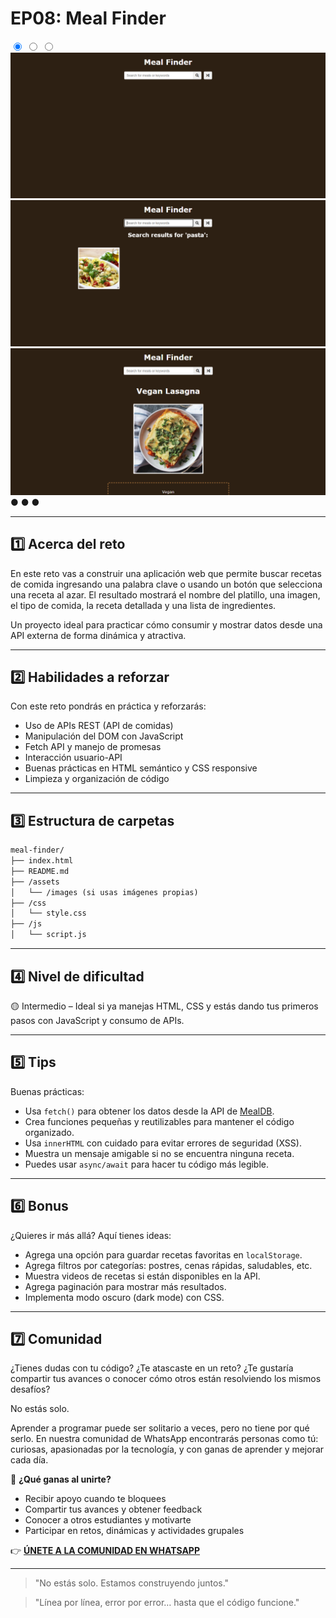 # EP08: Meal Finder

<link rel="stylesheet" href="/css/style.css">

<div class="carousel-container">

  <input type="radio" name="carousel" id="slide1" checked>
  <input type="radio" name="carousel" id="slide2">
  <input type="radio" name="carousel" id="slide3">

  <div class="carousel-slide">
    <img src="/images/project08/01.png" alt="Imagen 1">
    <img src="/images/project08/02.png" alt="Imagen 2">
    <img src="/images/project08/03.png" alt="Imagen 3">
  </div>

  <div class="carousel-nav">
    <label for="slide1">●</label>
    <label for="slide2">●</label>
    <label for="slide3">●</label>
  </div>
</div>


--- 

## 1️⃣ Acerca del reto

En este reto vas a construir una aplicación web que permite buscar recetas de comida ingresando una palabra clave o usando un botón que selecciona una receta al azar. El resultado mostrará el nombre del platillo, una imagen, el tipo de comida, la receta detallada y una lista de ingredientes.

Un proyecto ideal para practicar cómo consumir y mostrar datos desde una API externa de forma dinámica y atractiva.

---

## 2️⃣ Habilidades a reforzar

Con este reto pondrás en práctica y reforzarás:

- Uso de APIs REST (API de comidas)
- Manipulación del DOM con JavaScript
- Fetch API y manejo de promesas
- Interacción usuario-API
- Buenas prácticas en HTML semántico y CSS responsive
- Limpieza y organización de código

---

## 3️⃣ Estructura de carpetas

```md
meal-finder/
├── index.html
├── README.md
├── /assets
│   └── /images (si usas imágenes propias)
├── /css
│   └── style.css
├── /js
│   └── script.js
```

---

## 4️⃣ Nivel de dificultad

🟡 Intermedio – Ideal si ya manejas HTML, CSS y estás dando tus primeros pasos con JavaScript y consumo de APIs.

---

## 5️⃣ Tips

Buenas prácticas:

- Usa `fetch()` para obtener los datos desde la API de [MealDB](https://www.themealdb.com/api.php).
- Crea funciones pequeñas y reutilizables para mantener el código organizado.
- Usa `innerHTML` con cuidado para evitar errores de seguridad (XSS).
- Muestra un mensaje amigable si no se encuentra ninguna receta.
- Puedes usar `async/await` para hacer tu código más legible.

---

## 6️⃣ Bonus

¿Quieres ir más allá? Aquí tienes ideas:

- Agrega una opción para guardar recetas favoritas en `localStorage`.
- Agrega filtros por categorías: postres, cenas rápidas, saludables, etc.
- Muestra videos de recetas si están disponibles en la API.
- Agrega paginación para mostrar más resultados.
- Implementa modo oscuro (dark mode) con CSS.

---

## 7️⃣ Comunidad

¿Tienes dudas con tu código? ¿Te atascaste en un reto? ¿Te gustaría compartir tus avances o conocer cómo otros están resolviendo los mismos desafíos?

No estás solo.

Aprender a programar puede ser solitario a veces, pero no tiene por qué serlo. En nuestra comunidad de WhatsApp encontrarás personas como tú: curiosas, apasionadas por la tecnología, y con ganas de aprender y mejorar cada día.

🚀 **¿Qué ganas al unirte?**

- Recibir apoyo cuando te bloquees
- Compartir tus avances y obtener feedback
- Conocer a otros estudiantes y motivarte
- Participar en retos, dinámicas y actividades grupales

👉 **[ÚNETE A LA COMUNIDAD EN WHATSAPP](https://chat.whatsapp.com/CldsuiaJ52t3NvDg47zaWP)**

---

> "No estás solo. Estamos construyendo juntos."

> "Línea por línea, error por error… hasta que el código funcione."